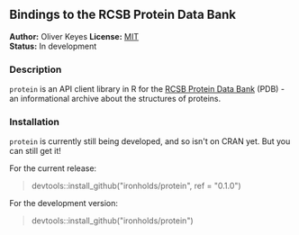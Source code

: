 ## Bindings to the RCSB Protein Data Bank

__Author:__ Oliver Keyes
__License:__ [MIT](http://opensource.org/licenses/MIT)<br/>
__Status:__ In development

### Description

`protein` is an API client library in R for the [RCSB Protein Data Bank](http://www.rcsb.org/pdb/home/home.do) (PDB) - an informational archive about the structures of proteins.


### Installation

`protein` is currently still being developed, and so isn't on CRAN yet. But you can still get it!

For the current release:

> devtools::install_github("ironholds/protein", ref = "0.1.0")

For the development version:

> devtools::install_github("ironholds/protein")